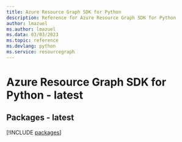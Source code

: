 ```yaml
---
title: Azure Resource Graph SDK for Python
description: Reference for Azure Resource Graph SDK for Python
author: lmazuel
ms.author: lmazuel
ms.data: 03/03/2023
ms.topic: reference
ms.devlang: python
ms.service: resourcegraph
---
```

# Azure Resource Graph SDK for Python - latest
## Packages - latest
[!INCLUDE [packages](resource-graph-index.md)]